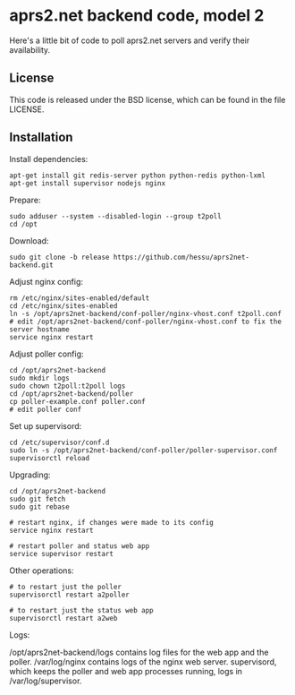 
aprs2.net backend code, model 2
===================================

Here's a little bit of code to poll aprs2.net servers and verify their availability.


License
----------

This code is released under the BSD license, which can be found in the file
LICENSE.


Installation
---------------

Install dependencies:

    apt-get install git redis-server python python-redis python-lxml
    apt-get install supervisor nodejs nginx

Prepare:

    sudo adduser --system --disabled-login --group t2poll
    cd /opt

Download:

    sudo git clone -b release https://github.com/hessu/aprs2net-backend.git
   
Adjust nginx config:

    rm /etc/nginx/sites-enabled/default
    cd /etc/nginx/sites-enabled
    ln -s /opt/aprs2net-backend/conf-poller/nginx-vhost.conf t2poll.conf
    # edit /opt/aprs2net-backend/conf-poller/nginx-vhost.conf to fix the server hostname
    service nginx restart

Adjust poller config:

    cd /opt/aprs2net-backend
    sudo mkdir logs
    sudo chown t2poll:t2poll logs
    cd /opt/aprs2net-backend/poller
    cp poller-example.conf poller.conf
    # edit poller conf

Set up supervisord:

    cd /etc/supervisor/conf.d
    sudo ln -s /opt/aprs2net-backend/conf-poller/poller-supervisor.conf
    supervisorctl reload
  
Upgrading:

    cd /opt/aprs2net-backend
    sudo git fetch
    sudo git rebase
    
    # restart nginx, if changes were made to its config
    service nginx restart
    
    # restart poller and status web app
    service supervisor restart

Other operations:

    # to restart just the poller
    supervisorctl restart a2poller
    
    # to restart just the status web app
    supervisorctl restart a2web

Logs:

/opt/aprs2net-backend/logs contains log files for the web app and the
poller. /var/log/nginx contains logs of the nginx web server.
supervisord, which keeps the poller and web app processes running, logs in
/var/log/supervisor.

